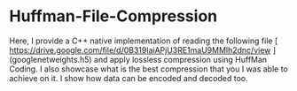 # Huffman-File-Compression
Here, I provide a C++ native implementation of reading the following file [ https://drive.google.com/file/d/0B319laiAPjU3RE1maU9MMlh2dnc/view ] (googlenetweights.h5) and apply lossless compression using HuffMan Coding. I also showcase what is the best compression that you I was able to achieve on it.  I show how data can be encoded and decoded too.
